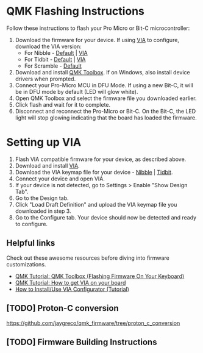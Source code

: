 # QMK Flashing Instructions
Follow these instructions to flash your Pro Micro or Bit-C microcontroller:
1. Download the firmware for your device. If using [VIA](https://caniusevia.com) to configure, download the VIA version:
    * For Nibble - [Default](https://github.com/nullbitsco/nibble/releases/download/v1.3/nullbitsco_nibble_default.hex) | [VIA](https://github.com/nullbitsco/nibble/releases/download/v1.3/nullbitsco_nibble_via.hex)
    * For Tidbit - [Default](https://github.com/nullbitsco/tidbit/releases/download/v1.4/nullbitsco_tidbit_default.hex)  |  [VIA](https://github.com/nullbitsco/tidbit/releases/download/v1.4/nullbitsco_tidbit_via.hex)
    * For Scramble - [Default](https://github.com/nullbitsco/docs/raw/main/firmware/default_firmware/nullbitsco_scramble_default.hex)
2. Download and install [QMK Toolbox](https://github.com/qmk/qmk_toolbox/releases). If on Windows, also install device drivers when prompted. 
4. Connect your Pro-Micro MCU in DFU Mode. If using a new Bit-C, it will be in DFU mode by default (LED will glow white).
6. Open QMK Toolbox and select the firmware file you downloaded earlier.
7. Click flash and wait for it to complete.
8. Disconnect and reconnect the Pro-Micro or Bit-C. On the Bit-C, the LED light will stop glowing indicating that the board has loaded the firmware. 

# Setting up VIA
1. Flash VIA compatible firmware for your device, as described above. 
2. Download and install [VIA](https://caniusevia.com).
3. Download the VIA keymap file for your device - [Nibble](https://github.com/nullbitsco/nibble/blob/master/keymaps/via/nibble.json) | [Tidbit](https://github.com/nullbitsco/tidbit/blob/master/keymaps/via/tidbit.json).
4. Connect your device and open VIA.
5. If your device is not detected, go to Settings > Enable "Show Design Tab".
6. Go to the Design tab.
7. Click "Load Draft Definition" and upload the VIA keymap file you downloaded in step 3.
8. Go to the Configure tab. Your device should now be detected and ready to configure. 

## <a name="helpful_links"></a> Helpful links
Check out these awesome resources before diving into firmware customizations.
* [QMK Tutorial: QMK Toolbox (Flashing Firmware On Your Keyboard)](https://youtu.be/fuBJbdCFF0Q)
* [QMK Tutorial: How to get VIA on your board](https://youtu.be/lyvf7Yp1z5g)
* [How to Install/Use VIA Configurator (Tutorial)](https://youtu.be/78zVepszCmE)

## [TODO] <a name="proton_c"></a> Proton-C conversion
https://github.com/jaygreco/qmk_firmware/tree/proton_c_conversion

## [TODO] Firmware Building Instructions
